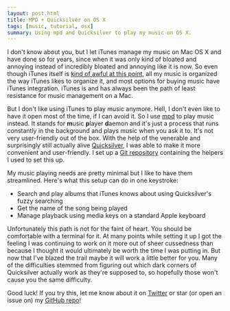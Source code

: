 ```yaml
---
layout: post.html
title: MPD + Quicksilver on OS X
tags: [music, tutorial, osx]
summary: Using mpd and Quicksilver to play my music on OS X.
---
```


I don't know about you, but I let iTunes manage my music on Mac OS X and have done so for years, 
since when it was only kind of bloated and annoying
instead of incredibly bloated and annoying like it is now.
So even though iTunes itself is [kind of awful at this point](http://www.wired.com/2015/11/itunes-alternatives/),
all my music is organized the way iTunes likes to organize it,
and most options for buying music have iTunes integration.
iTunes is and has always been the path of least resistance
for music management on a Mac.

But I don't like using iTunes to play music anymore.
Hell, I don't even like to have it open most of the time,
if I can avoid it.
So I use [mpd](http://www.musicpd.org) to play music instead.
It stands for **m**usic **p**layer **d**aemon and it's just a process that runs
constantly in the background and plays music when you ask it to.
It's not very user-friendly out of the box.
With the help of the venerable and surprisingly still actually alive [Quicksilver](https://qsapp.com),
I was able to make it more convenient and user-friendly.
I set up a [Git repository](https://github.com/valrus/mpd_on_osx) containing the helpers I used to set this up.

My music playing needs are pretty minimal but I like to have them streamlined.
Here's what this setup can do in one keystroke:

* Search and play albums that iTunes knows about using Quicksilver's fuzzy searching
* Get the name of the song being played
* Manage playback using media keys on a standard Apple keyboard

Unfortunately this path is not for the faint of heart.
You should be comfortable with a terminal for it.
At many points while setting it up
I got the feeling I was continuing to work on it
more out of sheer cussedness
than because I thought it would ultimately be worth the time I was putting in.
But now that I've blazed the trail maybe it will work a little better for you.
Many of the difficulties stemmed from figuring out which dark corners of Quicksilver
actually work as they're supposed to,
so hopefully those won't cause you the same difficulty.

Good luck! If you try this, let me know about it on [Twitter](http://twitter.com/valrus)
or star (or open an issue on) my [GitHub repo](https://github.com/valrus/mpd_on_osx)!
